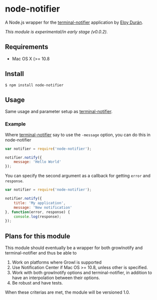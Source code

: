 # node-notifier

A Node.js wrapper for the [terminal-notifier](https://github.com/alloy/terminal-notifier) application by [Eloy Durán](https://github.com/alloy). 

_This module is experimental/in early stage (v0.0.2)._

## Requirements
- Mac OS X (>= 10.8

## Install
```
$ npm install node-notifier
```


## Usage 
Same usage and parameter setup as [terminal-notifier](https://github.com/alloy/terminal-notifier).

### Example

Where [terminal-notifier](https://github.com/alloy/terminal-notifier) say to use the ```-message``` option, you can do this in node-notifier

```javascript
var notifier = require('node-notifier');

notifier.notify({
	message: 'Hello World'
});
```


You can specify the second argument as a callback for getting ```error``` and ```response```.

```javascript
var notifier = require('node-notifier');

notifier.notify({
	title: 'My application',
	message: 'New notification'
}, function(error, response) {
	console.log(response);
});
```


## Plans for this module

This module should eventually be a wrapper for both growlnotify and terminal-notifier and thus be able to
1. Work on platforms where Growl is supported
2. Use Notification Center if Mac OS >= 10.8, unless other is specified. 
3. Work with both growlnotify options and terminal-notifier, in addition to have an interpolation between their options.
4. Be robust and have tests.

When these criterias are met, the module will be versioned 1.0. 